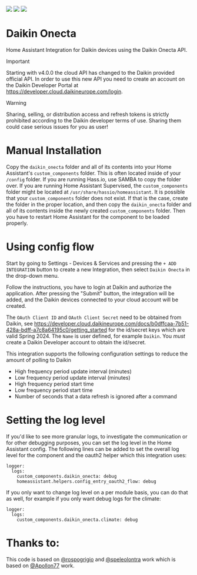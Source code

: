 [![](https://img.shields.io/static/v1?label=Sponsor&message=%E2%9D%A4&logo=GitHub&color=%23fe8e86&style=for-the-badge)](https://github.com/sponsors/jwillemsen)
[![](https://img.shields.io/github/release/jwillemsen/daikin_onecta/all.svg?style=for-the-badge)](https://github.com/jwillemsen/daikin_onecta/releases)
[![](https://img.shields.io/badge/MAINTAINER-%40jwillemsen-green?style=for-the-badge)](https://github.com/jwillemsen)

# Daikin Onecta

Home Assistant Integration for Daikin devices using the Daikin Onecta API.

> [!IMPORTANT]
> Starting with v4.0.0 the cloud API has changed to the Daikin provided official API. In order to use this new API you need to create an account on the Daikin Developer Portal at https://developer.cloud.daikineurope.com/login.

> [!WARNING]
> Sharing, selling, or distribution access and refresh tokens is strictly prohibited according to the Daikin developer terms of use. Sharing them could case serious issues for you as user!

<!---
# Installation using HACS:

Install with [HACS](https://hacs.xyz): Search for "Daikin Onecta" in the default repository,
-->

# Manual Installation

Copy the `daikin_onecta` folder and all of its contents into your Home Assistant's `custom_components` folder. This is often located inside of your `/config` folder. If you are running Hass.io, use SAMBA to copy the folder over. If you are running Home Assistant Supervised, the `custom_components` folder might be located at `/usr/share/hassio/homeassistant`. It is possible that your `custom_components` folder does not exist. If that is the case, create the folder in the proper location, and then copy the `daikin_onecta` folder and all of its contents inside the newly created `custom_components` folder. Then you have to restart Home Assistant for the component to be loaded properly.

# Using config flow

Start by going to Settings - Devices & Services and pressing the `+ ADD INTEGRATION` button to create a new Integration, then select `Daikin Onecta` in the drop-down menu.

Follow the instructions, you have to login at Daikin and authorize the application. After pressing the "Submit" button, the integration will be added, and the Daikin devices connected to your cloud account will be created.

The `OAuth Client ID` and `OAuth Client Secret` need to be obtained from Daikin, see https://developer.cloud.daikineurope.com/docs/b0dffcaa-7b51-428a-bdff-a7c8a64195c0/getting_started for the id/secret keys which are valid Spring 2024. The `Name` is user defined, for example `Daikin`. You _must_ create a Daikin Developer account to obtain the id/secret.

This integration supports the following configuration settings to reduce the amount of polling to Daikin

- High frequency period update interval (minutes)
- Low frequency period update interval (minutes)
- High frequency period start time
- Low frequency period start time
- Number of seconds that a data refresh is ignored after a command

# Setting the log level

If you'd like to see more granular logs, to investigate the communication or for other debugging purposes, you can set the log level in the Home Assistant config. The following lines can be added to set the overall log level for the component and the oauth2 helper which this integration uses:

```
logger:
  logs:
    custom_components.daikin_onecta: debug
    homeassistant.helpers.config_entry_oauth2_flow: debug
```

If you only want to change log level on a per module basis, you can do that as well, for example if you only want debug logs for the climate:

```
logger:
  logs:
    custom_components.daikin_onecta.climate: debug
```

# Thanks to:

This code is based on [@rospogrigio](https://github.com/rospogrigio) and [@speleolontra](https://github.com/speleolontra) work which is based on [@Apollon77](https://github.com/Apollon77) work.
